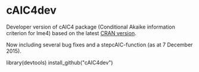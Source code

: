 # cAIC4dev
Developer version of cAIC4 package (Conditional Akaike information criterion for lme4) based on the latest [CRAN version](https://cran.r-project.org/web/packages/cAIC4/index.html).

Now including several bug fixes and a stepcAIC-function (as at 7 December 2015). 

library(devtools)
install_github("cAIC4dev")
